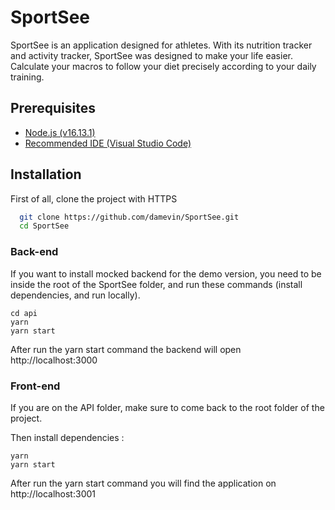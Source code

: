 # SportSee

SportSee is an application designed for athletes. With its nutrition tracker and activity tracker, SportSee was designed to make your life easier.
Calculate your macros to follow your diet precisely according to your daily training.

## Prerequisites

- [Node.js (v16.13.1)](https://nodejs.org/en/)
- [Recommended IDE (Visual Studio Code)](https://code.visualstudio.com)

## Installation

First of all, clone the project with HTTPS

```bash
  git clone https://github.com/damevin/SportSee.git
  cd SportSee
```

### Back-end

If you want to install mocked backend for the demo version, you need 
to be inside the root of the SportSee folder, and run these commands (install dependencies, and run locally).

```
cd api
yarn 
yarn start
```
After run the yarn start command the backend will open http://localhost:3000

### Front-end

If you are on the API folder, make sure to come back to the root folder of the project.

Then install dependencies :
```
yarn
yarn start
```
After run the yarn start command you will find the application on http://localhost:3001
